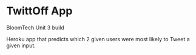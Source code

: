 # TwittOff App 
BloomTech Unit 3 build 

Heroku app that predicts which 2 given users were most likely to Tweet a given input. 
